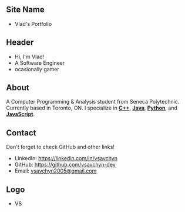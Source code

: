 ## Site Name
- Vlad's Portfolio

## Header
- Hi, I'm Vlad! 
- A Software Engineer
- ocasionally gamer

## About
A Computer Programming & Analysis student from Seneca Polytechnic. Currently based in Toronto, ON. I specialize in <b><u>C++</u></b>, <b><u>Java</u></b>,  <b><u>Python</u></b>, and <b><u>JavaScript</u></b>.

## Contact
Don't forget to check GitHub and other links!
- LinkedIn: https://linkedin.com/in/vsavchyn
- GitHub: https://github.com/vsavchyn-dev
- Email: vsavchyn2005@gmail.com

## Logo
- VS